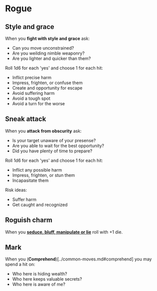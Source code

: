 # Rogue

## Style and grace

When you **fight with style and grace** ask:

- Can you move unconstrained?
- Are you weilding nimble weaponry?
- Are you lighter and quicker than them?

Roll 1d6 for each 'yes' and choose 1 for each hit:

- Inflict precise harm
- Impress, frighten, or confuse them
- Create and opportunity for escape
- Avoid suffering harm
- Avoid a tough spot
- Avoid a turn for the worse

## Sneak attack

When you **attack from obscurity** ask:

- Is your target unaware of your presense?
- Are you able to wait for the best opportunity?
- Did you have plenty of time to prepare?

Roll 1d6 for each 'yes' and choose 1 for each hit:

- Inflict any possible harm
- Impress, frighten, or stun them
- Incapasitate them

Risk ideas:
- Suffer harm
- Get caught and recognized

## Roguish charm

When you [**seduce, bluff, manipulate or
lie**](../common-moves.html#manipulate-someone) roll with +1 die.

## Mark

When you (**Comprehend**)[../common-moves.md#comprehend] you may spend a hit on:

- Who here is hiding wealth?
- Who here keeps valuable secrets?
- Who here is aware of me?
